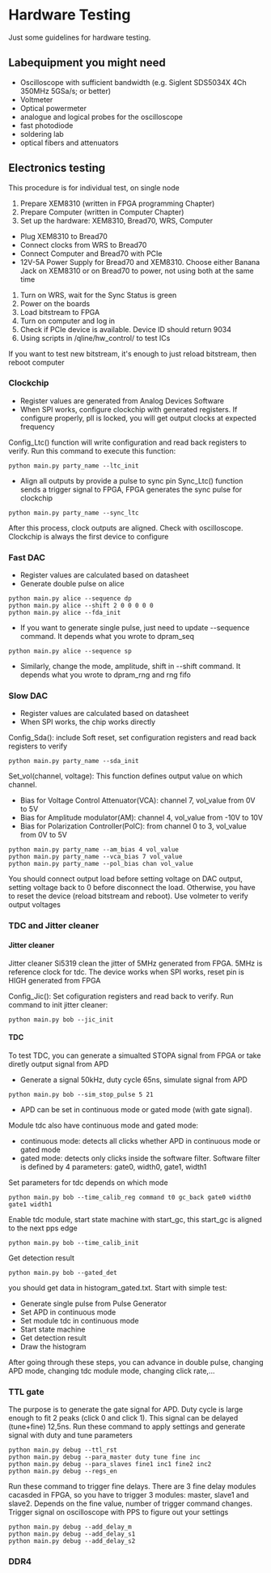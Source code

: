 # Hardware Testing


Just some guidelines for hardware testing. 

## Labequipment you might need

- Oscilloscope with sufficient bandwidth (e.g. Siglent SDS5034X 4Ch 350MHz 5GSa/s; or better)
- Voltmeter
- Optical powermeter
- analogue and logical probes for the oscilloscope
- fast photodiode
- soldering lab
- optical fibers and attenuators

## Electronics testing
This procedure is for individual test, on single node
1. Prepare XEM8310 (written in FPGA programming Chapter)
1. Prepare Computer (written in Computer Chapter)
1. Set up the hardware: XEM8310, Bread70, WRS, Computer
- Plug XEM8310 to Bread70
- Connect clocks from WRS to Bread70
- Connect Computer and Bread70 with PCIe
- 12V-5A Power Supply for Bread70 and XEM8310. Choose either Banana Jack on XEM8310 or on Bread70 to power, not using both at the same time
1. Turn on WRS, wait for the Sync Status is green
1. Power on the boards
1. Load bitstream to FPGA
1. Turn on computer and log in
1. Check if PCIe device is available. Device ID should return 9034
1. Using scripts in /qline/hw_control/ to test ICs   

If you want to test new bitstream, it's enough to just reload bitstream, then reboot computer
### Clockchip
- Register values are generated from Analog Devices Software 
- When SPI works, configure clockchip with generated registers. If configure properly, pll is locked, you will get output clocks at expected frequency

Config_Ltc() function will write configuration and read back registers to verify. Run this command to execute this function:
```
python main.py party_name --ltc_init
```
- Align all outputs by provide a pulse to sync pin 
Sync_Ltc() function sends a trigger signal to FPGA, FPGA generates the sync pulse for clockchip 
```
python main.py party_name --sync_ltc
```
After this process, clock outputs are aligned. Check with oscilloscope. 
Clockchip is always the first device to configure
### Fast DAC
- Register values are calculated based on datasheet
- Generate double pulse on alice

```
python main.py alice --sequence dp
python main.py alice --shift 2 0 0 0 0 0
python main.py alice --fda_init

```
- If you want to generate single pulse, just need to update --sequence command. It depends what you wrote to dpram_seq
```
python main.py alice --sequence sp
```
- Similarly, change the mode, amplitude, shift in --shift command. It depends what you wrote to dpram_rng and rng fifo
### Slow DAC
- Register values are calculated based on datasheet
- When SPI works, the chip works directly

Config_Sda(): include Soft reset, set configuration registers and read back registers to verify
```
python main.py party_name --sda_init
```
Set_vol(channel, voltage): This function defines output value on which channel. 
- Bias for Voltage Control Attenuator(VCA): channel 7, vol_value from 0V to 5V
- Bias for Amplitude modulator(AM): channel 4, vol_value from -10V to 10V
- Bias for Polarization Controller(PolC): from channel 0 to 3, vol_value from 0V to 5V
```
python main.py party_name --am_bias 4 vol_value
python main.py party_name --vca_bias 7 vol_value
python main.py party_name --pol_bias chan vol_value
```
You should connect output load before setting voltage on DAC output, setting voltage back to 0 before disconnect the load. Otherwise, you have to reset the device (reload bitstream and reboot). Use volmeter to verify output voltages
### TDC and Jitter cleaner
#### Jitter cleaner
Jitter cleaner Si5319 clean the jitter of 5MHz generated from FPGA. 5MHz is reference clock for tdc.
The device works when SPI works, reset pin is HIGH generated from FPGA

Config_Jic(): Set cofiguration registers and read back to verify. Run command to init jitter cleaner:
```
python main.py bob --jic_init
```
#### TDC
To test TDC, you can generate a simualted STOPA signal from FPGA or take diretly output signal from APD
- Generate a signal 50kHz, duty cycle 65ns, simulate signal from APD
```
python main.py bob --sim_stop_pulse 5 21
```
- APD can be set in continuous mode or gated mode (with gate signal). 

Module tdc also have continuous mode and gated mode:
- continuous mode: detects all clicks whether APD in continuous mode or gated mode
- gated mode: detects only clicks inside the software filter. Software filter is defined by 4 parameters: gate0, width0, gate1, width1

Set parameters for tdc depends on which mode
```
python main.py bob --time_calib_reg command t0 gc_back gate0 width0 gate1 width1
```
Enable tdc module, start state machine with start_gc, this start_gc is aligned to the next pps edge
```
python main.py bob --time_calib_init
```
Get detection result
```
python main.py bob --gated_det
```
you should get data in histogram_gated.txt. Start with simple test:
- Generate single pulse from Pulse Generator
- Set APD in continuous mode
- Set module tdc in continuous mode
- Start state machine
- Get detection result
- Draw the histogram

After going through these steps, you can advance in double pulse, changing APD mode, changing tdc module mode, changing click rate,... 
### TTL gate
The purpose is to generate the gate signal for APD. Duty cycle is large enough to fit 2 peaks (click 0 and click 1). This signal can be delayed (tune+fine) 12,5ns. Run these command to apply settings and generate signal with duty and tune parameters
```
python main.py debug --ttl_rst
python main.py debug --para_master duty tune fine inc
python main.py debug --para_slaves fine1 inc1 fine2 inc2
python main.py debug --regs_en
```
Run these command to trigger fine delays. There are 3 fine delay modules cacasded in FPGA, so you have to trigger 3 modules: master, slave1 and slave2. Depends on the fine value, number of trigger command changes. Trigger signal on oscilloscope with PPS to figure out your settings
```
python main.py debug --add_delay_m
python main.py debug --add_delay_s1
python main.py debug --add_delay_s2
```

### DDR4	




